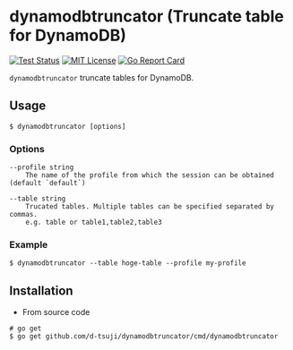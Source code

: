 dynamodbtruncator (Truncate table for DynamoDB)
===============================================

[![Test Status](https://github.com/d-tsuji/dynamodbtruncator/workflows/test/badge.svg?branch=master)][actions]
[![MIT License](http://img.shields.io/badge/license-MIT-blue.svg?style=flat-square)][license]
[![Go Report Card](https://goreportcard.com/badge/github.com/d-tsuji/dynamodbtruncator)][report]

[actions]: https://github.com/d-tsuji/dynamodbtruncator/actions?workflow=test
[license]: https://github.com/d-tsuji/dynamodbtruncator/blob/main/LICENSE
[report]: https://goreportcard.com/report/github.com/d-tsuji/dynamodbtruncator

`dynamodbtruncator` truncate tables for DynamoDB.

## Usage

```console
$ dynamodbtruncator [options]
```

### Options

```
--profile string
	The name of the profile from which the session can be obtained (default `default`)

--table string
	Trucated tables. Multiple tables can be specified separated by commas.
	e.g. table or table1,table2,table3
```

### Example

```
$ dynamodbtruncator --table hoge-table --profile my-profile
```

## Installation

- From source code

```
# go get
$ go get github.com/d-tsuji/dynamodbtruncator/cmd/dynamodbtruncator
```
